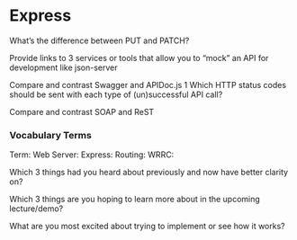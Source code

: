# Express

What’s the difference between PUT and PATCH?

Provide links to 3 services or tools that allow you to “mock” an API for development like json-server

Compare and contrast Swagger and APIDoc.js 1 Which HTTP status codes should be sent with each type of (un)successful API call?

Compare and contrast SOAP and ReST

### Vocabulary Terms
Term:
Web Server:
Express:
Routing:
WRRC:


Which 3 things had you heard about previously and now have better clarity on?

Which 3 things are you hoping to learn more about in the upcoming lecture/demo?

What are you most excited about trying to implement or see how it works?